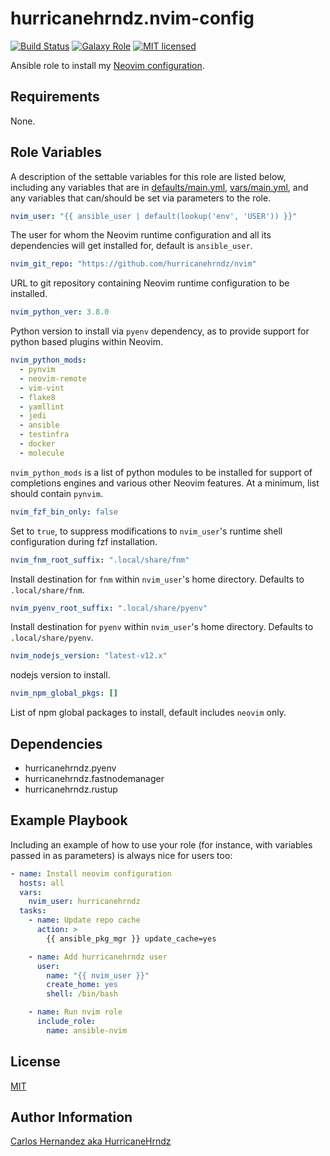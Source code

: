 # hurricanehrndz.nvim-config

[![Build Status][travis-badge]][travis-link]
[![Galaxy Role][role-badge]][role-link]
[![MIT licensed][mit-badge]][mit-link]

Ansible role to install my [Neovim configuration][nvim-config].

## Requirements

None.

## Role Variables

A description of the settable variables for this role are listed below,
including any variables that are in [defaults/main.yml](defaults/main.yml),
[vars/main.yml](vars/main.yml), and any variables that can/should be set via
parameters to the role.

```yaml
nvim_user: "{{ ansible_user | default(lookup('env', 'USER')) }}"
```

The user for whom the Neovim runtime configuration and all its dependencies will
get installed for, default is `ansible_user`.

```yaml
nvim_git_repo: "https://github.com/hurricanehrndz/nvim"
```

URL to git repository containing Neovim runtime configuration to be installed.

```yaml
nvim_python_ver: 3.8.0
```

Python version to install via `pyenv` dependency, as to provide support for python
based plugins within Neovim.

```yaml
nvim_python_mods:
  - pynvim
  - neovim-remote
  - vim-vint
  - flake8
  - yamllint
  - jedi
  - ansible
  - testinfra
  - docker
  - molecule
```

`nvim_python_mods` is a list of python modules to be installed for support of
completions engines and various other Neovim features. At a minimum, list
should contain `pynvim`.

```yaml
nvim_fzf_bin_only: false
```

Set to `true`, to suppress modifications to `nvim_user`'s runtime
shell configuration during fzf installation.

```yaml
nvim_fnm_root_suffix: ".local/share/fnm"
```

Install destination for `fnm` within `nvim_user`'s home directory.
Defaults to `.local/share/fnm`.

```yaml
nvim_pyenv_root_suffix: ".local/share/pyenv"
```

Install destination for `pyenv`  within `nvim_user`'s home directory.
Defaults to `.local/share/pyenv`.

```yaml
nvim_nodejs_version: "latest-v12.x"
```

nodejs version to install.

```yaml
nvim_npm_global_pkgs: []
```

List of npm global packages to install, default includes `neovim` only.

## Dependencies

- hurricanehrndz.pyenv
- hurricanehrndz.fastnodemanager
- hurricanehrndz.rustup

## Example Playbook

Including an example of how to use your role (for instance, with variables
passed in as parameters) is always nice for users too:

```yaml
- name: Install neovim configuration
  hosts: all
  vars:
    nvim_user: hurricanehrndz
  tasks:
    - name: Update repo cache
      action: >
        {{ ansible_pkg_mgr }} update_cache=yes

    - name: Add hurricanehrndz user
      user:
        name: "{{ nvim_user }}"
        create_home: yes
        shell: /bin/bash

    - name: Run nvim role
      include_role:
        name: ansible-nvim

```

## License

[MIT](LICENSE)

## Author Information

[Carlos Hernandez aka HurricaneHrndz](https://github.com/hurricanehrndz)

[nvim-config]: https://github.com/hurricanehrndz/nvim
[role-badge]: https://img.shields.io/ansible/role/d/45889?style=for-the-badge
[role-link]: https://galaxy.ansible.com/hurricanehrndz/nvim/
[mit-badge]: https://img.shields.io/badge/license-MIT-blue.svg?style=for-the-badge
[mit-link]: https://raw.githubusercontent.com/hurricanehrndz/ansible-nvim/master/LICENSE
[travis-badge]: https://img.shields.io/travis/hurricanehrndz/ansible-nvim/master.svg?style=for-the-badge&logo=travis
[travis-link]: https://travis-ci.org/hurricanehrndz/ansible-morethandotfiles
